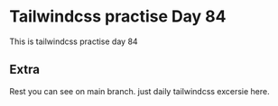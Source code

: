 # Tailwindcss practise Day 84

This is tailwindcss practise day 84

## Extra

Rest you can see on main branch. just daily tailwindcss excersie here.
